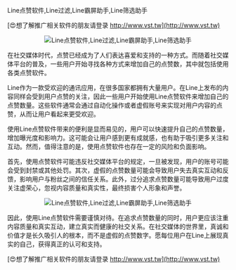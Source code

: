 Line点赞软件,Line过滤,Line霸屏助手,Line筛选助手

[😍想了解推广相关软件的朋友请登录 http://www.vst.tw](http://www.vst.tw)

 <center><img src="https://vst.tw/MP4/tuiguang/png/5.png" alt="Line点赞软件,Line过滤,Line霸屏助手,Line筛选助手"></center>

在社交媒体时代，点赞已经成为了人们表达喜爱和支持的一种方式。而随着社交媒体平台的普及，一些用户开始寻找各种方式来增加自己的点赞数，其中就包括使用各类点赞软件。

Line作为一款受欢迎的通讯应用，在很多国家都拥有大量用户。在Line上发布的内容同样会受到用户点赞的关注，因此一些用户开始使用Line点赞软件来增加自己的点赞数量。这些软件通常会通过自动化操作或者虚假账号来实现对用户内容的点赞，从而让用户看起来更受欢迎。

使用Line点赞软件带来的便利是显而易见的，用户可以快速提升自己的点赞数量，增加曝光度和影响力。这可能会让用户感到更有成就感，也有助于吸引更多关注和互动。然而，值得注意的是，使用点赞软件也存在一定的风险和负面影响。

首先，使用点赞软件可能违反社交媒体平台的规定，一旦被发现，用户的账号可能会受到封禁或其他处罚。其次，虚假的点赞数量可能会导致用户失去真实互动和反馈，影响用户与粉丝之间的信任关系。此外，过分追求点赞数量可能导致用户过度关注虚荣心，忽视内容质量和真实性，最终损害个人形象和声誉。

 <center><img src="https://vst.tw/MP4/tuiguang/png/0.png" alt="Line点赞软件,Line过滤,Line霸屏助手,Line筛选助手"></center>

因此，使用Line点赞软件需要谨慎对待。在追求点赞数量的同时，用户更应该注重内容质量和真实互动，建立真实而健康的社交关系。在社交媒体的世界里，真诚和价值才是长久吸引人的根本，而不是虚假的点赞数字。愿每位用户在Line上展现真实的自己，获得真正的认可和支持。

[😍想了解推广相关软件的朋友请登录 http://www.vst.tw](http://www.vst.tw)



